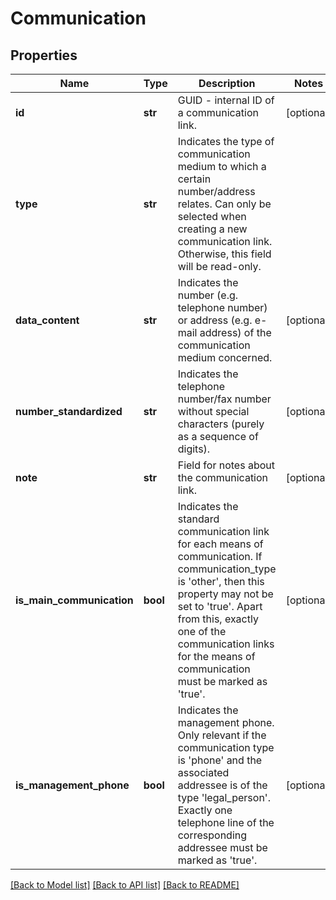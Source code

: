 # Communication

## Properties
Name | Type | Description | Notes
------------ | ------------- | ------------- | -------------
**id** | **str** | GUID - internal ID of a communication link. | [optional] 
**type** | **str** | Indicates the type of communication medium to which a certain number/address relates. Can only be selected when creating a new communication link. Otherwise, this field will be read-only. | 
**data_content** | **str** | Indicates the number (e.g. telephone number) or address (e.g. e-mail address) of the communication medium concerned. | [optional] 
**number_standardized** | **str** | Indicates the telephone number/fax number without special characters (purely as a sequence of digits). | [optional] 
**note** | **str** | Field for notes about the communication link. | [optional] 
**is_main_communication** | **bool** | Indicates the standard communication link for each means of communication. If communication_type is &#39;other&#39;, then this property may not be set to &#39;true&#39;. Apart from this, exactly one of the communication links for the means of communication must be marked as &#39;true&#39;. | [optional] 
**is_management_phone** | **bool** | Indicates the management phone. Only relevant if the communication type is &#39;phone&#39; and the associated addressee is of the type &#39;legal_person&#39;. Exactly one telephone line of the corresponding addressee must be marked as &#39;true&#39;. | [optional] 

[[Back to Model list]](../README.md#documentation-for-models) [[Back to API list]](../README.md#documentation-for-api-endpoints) [[Back to README]](../README.md)


